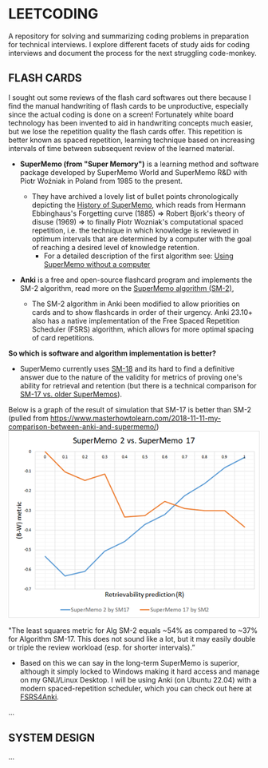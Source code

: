 # LEETCODING

A repository for solving and summarizing coding problems in preparation for technical interviews.
I explore different facets of study aids for coding interviews and document the process for the next struggling code-monkey.

## FLASH CARDS

I sought out some reviews of the flash card softwares out there because I find the manual handwriting of flash cards to be unproductive, especially since the actual coding is done on a screen! Fortunately white board technology has been invented to aid in handwriting concepts much easier, but we lose the repetition quality the flash cards offer. This repetition is better known as spaced repetition, learning technique based on increasing intervals of time between subsequent review of the learned material. 
 - **SuperMemo (from "Super Memory")** is a learning method and software package developed by SuperMemo World and SuperMemo R&D with Piotr Woźniak in Poland from 1985 to the present.
    - They have archived a lovely list of bullet points chronologically depicting the [History of SuperMemo](https://super-memory.com/english/history.htm), which reads from Hermann Ebbinghaus's Forgetting curve (1885) => Robert Bjork's theory of disuse (1969) => to finally Piotr Wozniak's computational spaced repetition, i.e. the technique in which knowledge is reviewed in optimum intervals that are determined by a computer with the goal of reaching a desired level of knowledge retention. 
        - For a detailed description of the first algorithm see: [Using SuperMemo without a computer](https://super-memory.com/articles/paper.htm)

 - **Anki** is a free and open-source flashcard program and implements the SM-2 algorithm, read more on the [SuperMemo algorithm (SM-2)](https://en.wikipedia.org/wiki/SuperMemo#Description_of_SM-2_algorithm),
    - The SM-2 algorithm in Anki been modified to allow priorities on cards and to show flashcards in order of their urgency. Anki 23.10+ also has a native implementation of the Free Spaced Repetition Scheduler (FSRS) algorithm, which allows for more optimal spacing of card repetitions.

**So which is software and algorithm implementation is better?**
- SuperMemo currently uses [SM-18](https://supermemo.guru/wiki/Algorithm_SM-18) and its hard to find a definitive answer due to the nature of the validity for metrics of proving one's ability for retrieval and retention (but there is a technical comparison for [SM-17 vs. older SuperMemos](https://supermemopedia.com/wiki/Algorithm_SM-17_vs._older_SuperMemos)).


Below is a graph of the result of simulation that SM-17 is better than SM-2
(pulled from https://www.masterhowtolearn.com/2018-11-11-my-comparison-between-anki-and-supermemo/)
![SuperMemo2vsSuperMemo17](./doc/spaced_repetition_algorithm_contest.png)

"The least squares metric for Alg SM-2 equals ~54% as compared to ~37% for Algorithm SM-17. This does not sound like a lot, but it may easily double or triple the review workload (esp. for shorter intervals).”

- Based on this we can say in the long-term SuperMemo is superior, although it simply locked to Windows making it hard access and manage on my GNU/Linux Desktop. I will be using Anki (on Ubuntu 22.04) with a modern spaced-repetition scheduler, which you can check out here at [FSRS4Anki](https://github.com/open-spaced-repetition/fsrs4anki).

...

## SYSTEM DESIGN

...

